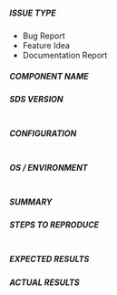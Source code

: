 <!---
Verify first that your issue/request is not already reported on GitHub.
Also test if the latest release, and devel branch are affected too.
Always add information AFTER of these html comments.
-->

##### ISSUE TYPE
<!--- Pick one below and delete the rest -->
 - Bug Report
 - Feature Idea
 - Documentation Report

##### COMPONENT NAME
<!---
Insert below this comment the name of the servicetype.
-->

##### SDS VERSION
<!--- Paste verbatim output from "openio --version" between quotes below -->
```

```

##### CONFIGURATION
<!--- Paste verbatim output from "cat /etc/oio/sds.conf.d/NAMESPACE" between quotes below -->
```

```

##### OS / ENVIRONMENT
<!--- Paste verbatim output from "cat /etc/os-release" between quotes below -->
```

```

##### SUMMARY
<!--- Explain the problem briefly -->

##### STEPS TO REPRODUCE
<!---
For bugs, show exactly how to reproduce the problem, using a minimal test-case.
For new features, show how the feature would be used.
-->

```bash

```

<!--- You can also paste gist.github.com links for larger files -->

##### EXPECTED RESULTS
<!--- What did you expect to happen when running the steps above? -->

##### ACTUAL RESULTS
<!--- What actually happened?  -->

<!--- Paste verbatim command output between quotes below -->
```

```
